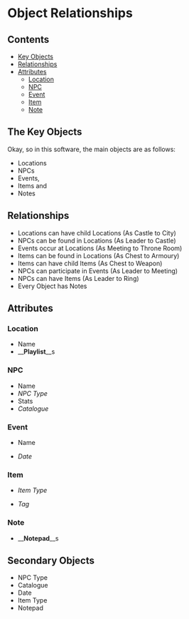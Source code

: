 # Object Relationships
## Contents
 - [Key Objects](#the-key-objects)
 - [Relationships](#relationships)
 - [Attributes](#attributes)
   - [Location](#location)
   - [NPC](#npc)
   - [Event](#event)
   - [Item](#item)
   - [Note](#note)

## The Key Objects
Okay, so in this software, the main objects are as follows:
- Locations
- NPCs
- Events,
- Items and
- Notes

## Relationships
- Locations can have child Locations (As Castle to City)
- NPCs can be found in Locations (As Leader to Castle)
- Events occur at Locations (As Meeting to Throne Room)
- Items can be found in Locations (As Chest to Armoury)
- Items can have child Items (As Chest to Weapon)
- NPCs can participate in Events (As Leader to Meeting)
- NPCs can have Items (As Leader to Ring)
- Every Object has Notes

## Attributes
### Location
- Name
- __**Playlist**__s
### NPC
- Name
- _NPC Type_
- Stats
- _Catalogue_
### Event
- Name

- _Date_
### Item
- _Item Type_

- _Tag_
### Note
- __**Notepad**__s

## Secondary Objects
- NPC Type
- Catalogue
- Date
- Item Type
- Notepad